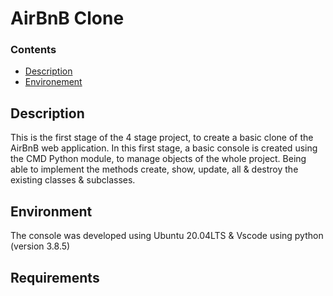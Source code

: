# AirBnB Clone

### Contents
 - [Description](#Description)
 - [Environement](#Enviroment)

## Description
This is the first stage of the 4 stage project, to create a basic clone of the AirBnB web  application.
In this first stage, a basic console is created using the CMD Python module, to manage objects of the whole project.
Being able to implement the methods create, show, update, all & destroy the existing classes & subclasses.

## Environment
The console was developed using Ubuntu 20.04LTS & Vscode using python (version 3.8.5)

## Requirements